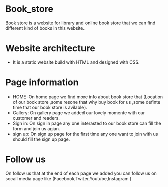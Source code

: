 # Book_store
Book store is a website for library and online book store that we can find different kind of books in this website.

# Website architecture 
 * It is a static website build with HTML and designed with CSS.
# Page information 
* HOME 
:On home page we find more info about book store that (Location of our book store ,some resone that why buy book for us ,some definte time that our book store is avilable).
 * Gallery:
 On gallery page we added our lovely momente with our customer and readers.
 * Sign in:
 On sign in page any one interasted to our book store can fill the form and join us agian. 
 * sign up:
On sign up page for the first time any one want to join with us should fill the sign up page.
# Follow us
On follow us that at the end of each page we added you can follow us on socail media page like (Facebook,Twiter,Youtube,Instagram )
